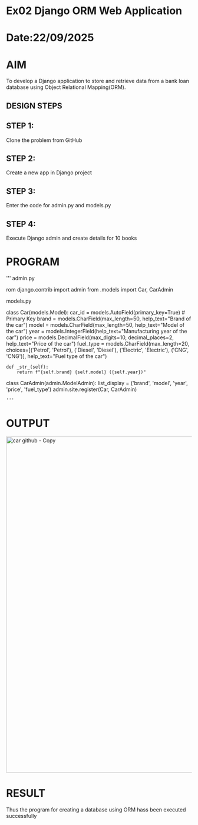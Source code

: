 # Ex02 Django ORM Web Application
# Date:22/09/2025
# AIM
To develop a Django application to store and retrieve data from a bank loan database using Object Relational Mapping(ORM).

## DESIGN STEPS
## STEP 1:
Clone the problem from GitHub

## STEP 2:
Create a new app in Django project

## STEP 3:
Enter the code for admin.py and models.py

## STEP 4:
Execute Django admin and create details for 10 books

# PROGRAM
''' 
admin.py

rom django.contrib import admin
from .models import Car, CarAdmin

models.py

class Car(models.Model):
    car_id = models.AutoField(primary_key=True)  # Primary Key
    brand = models.CharField(max_length=50, help_text="Brand of the car")
    model = models.CharField(max_length=50, help_text="Model of the car")
    year = models.IntegerField(help_text="Manufacturing year of the car")
    price = models.DecimalField(max_digits=10, decimal_places=2, help_text="Price of the car")
    fuel_type = models.CharField(max_length=20, choices=[('Petrol', 'Petrol'), ('Diesel', 'Diesel'), ('Electric', 'Electric'), ('CNG', 'CNG')], help_text="Fuel type of the car")

    def _str_(self):
        return f"{self.brand} {self.model} ({self.year})"

class CarAdmin(admin.ModelAdmin):
    list_display = ('brand', 'model', 'year', 'price', 'fuel_type')
admin.site.register(Car, CarAdmin)


    '''



# OUTPUT
<img width="1895" height="913" alt="car github - Copy" src="https://github.com/user-attachments/assets/7aa9ddbd-a125-4ce3-bedc-f13f5e051315" />


# RESULT
Thus the program for creating a database using ORM hass been executed successfully
